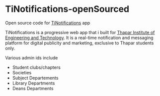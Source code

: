 # TiNotifications-openSourced
Open source code for [TiNotifications](https://www.tinotifications.in) app

TiNotifications is a progressive web app that i built for [Thapar Institute of Engineering and Technology](https://www.thapar.edu).
It is a real-time notification and messaging platform for digital publicity and marketing, exclusive to Thapar students only.

Various admin ids include 
* Student clubs/chapters
* Societies
* Subject Departements
* Library Departments
* Deans Departments
